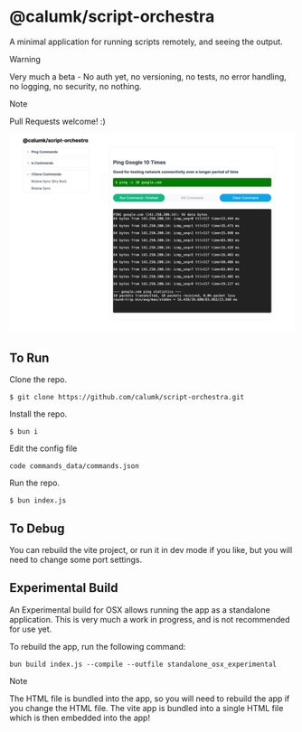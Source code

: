 # @calumk/script-orchestra

A minimal application for running scripts remotely, and seeing the output.

> [!WARNING]
> Very much a beta - No auth yet, no versioning, no tests, no error handling, no logging, no security, no nothing.


> [!NOTE]
> Pull Requests welcome! :)

![splash image](splash.png)


## To Run

Clone the repo.
```
$ git clone https://github.com/calumk/script-orchestra.git
```

Install the repo.
```
$ bun i
```

Edit the config file
```
code commands_data/commands.json
```


Run the repo.
```
$ bun index.js
```

## To Debug

You can rebuild the vite project, or run it in dev mode if you like, but you will need to change some port settings.



## Experimental Build

An Experimental build for OSX allows running the app as a standalone application. This is very much a work in progress, and is not recommended for use yet.

To rebuild the app, run the following command:
```
bun build index.js --compile --outfile standalone_osx_experimental
```

> [!Note] 
> The HTML file is bundled into the app, so you will need to rebuild the app if you change the HTML file.
> The vite app is bundled into a single HTML file which is then embedded into the app!